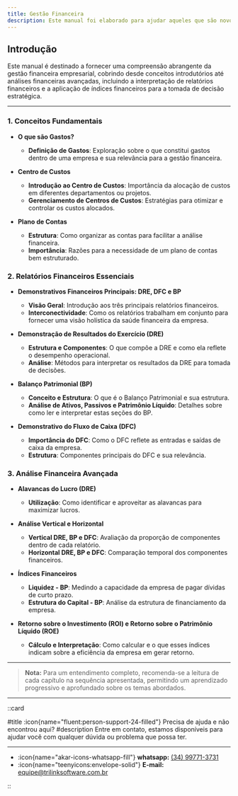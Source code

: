 ```yaml
---
title: Gestão Financeira
description: Este manual foi elaborado para ajudar aqueles que são novos nos conceitos de contabilidade
---
```


## **Introdução**

Este manual é destinado a fornecer uma compreensão abrangente da gestão financeira empresarial, cobrindo desde conceitos introdutórios até análises financeiras avançadas, incluindo a interpretação de relatórios financeiros e a aplicação de índices financeiros para a tomada de decisão estratégica.

---

### **1. Conceitos Fundamentais**

- **O que são Gastos?**
  - **Definição de Gastos**: Exploração sobre o que constitui gastos dentro de uma empresa e sua relevância para a gestão financeira.
  
- **Centro de Custos**
  - **Introdução ao Centro de Custos**: Importância da alocação de custos em diferentes departamentos ou projetos.
  - **Gerenciamento de Centros de Custos**: Estratégias para otimizar e controlar os custos alocados.

- **Plano de Contas**
  - **Estrutura**: Como organizar as contas para facilitar a análise financeira.
  - **Importância**: Razões para a necessidade de um plano de contas bem estruturado.

### **2. Relatórios Financeiros Essenciais**

- **Demonstrativos Financeiros Principais: DRE, DFC e BP**
  - **Visão Geral**: Introdução aos três principais relatórios financeiros.
  - **Interconectividade**: Como os relatórios trabalham em conjunto para fornecer uma visão holística da saúde financeira da empresa.

- **Demonstração de Resultados do Exercício (DRE)**
  - **Estrutura e Componentes**: O que compõe a DRE e como ela reflete o desempenho operacional.
  - **Análise**: Métodos para interpretar os resultados da DRE para tomada de decisões.

- **Balanço Patrimonial (BP)**
  - **Conceito e Estrutura**: O que é o Balanço Patrimonial e sua estrutura.
  - **Análise de Ativos, Passivos e Patrimônio Líquido**: Detalhes sobre como ler e interpretar estas seções do BP.

- **Demonstrativo do Fluxo de Caixa (DFC)**
  - **Importância do DFC**: Como o DFC reflete as entradas e saídas de caixa da empresa.
  - **Estrutura**: Componentes principais do DFC e sua relevância.

### **3. Análise Financeira Avançada**

- **Alavancas do Lucro (DRE)**
  - **Utilização**: Como identificar e aproveitar as alavancas para maximizar lucros.

- **Análise Vertical e Horizontal**
  - **Vertical DRE, BP e DFC**: Avaliação da proporção de componentes dentro de cada relatório.
  - **Horizontal DRE, BP e DFC**: Comparação temporal dos componentes financeiros.

- **Índices Financeiros**
  - **Liquidez - BP**: Medindo a capacidade da empresa de pagar dívidas de curto prazo.
  - **Estrutura do Capital - BP**: Análise da estrutura de financiamento da empresa.
  
- **Retorno sobre o Investimento (ROI) e Retorno sobre o Patrimônio Líquido (ROE)**
  - **Cálculo e Interpretação**: Como calcular e o que esses índices indicam sobre a eficiência da empresa em gerar retorno.

---

> **Nota:** Para um entendimento completo, recomenda-se a leitura de cada capítulo na sequência apresentada, permitindo um aprendizado progressivo e aprofundado sobre os temas abordados.

---

::card

#title
:icon{name="fluent:person-support-24-filled"} Precisa de ajuda e não encontrou aqui?
#description
Entre em contato, estamos disponíveis para ajudar você com qualquer dúvida ou problema que possa ter.

---

- :icon{name="akar-icons-whatsapp-fill"} **whatsapp:** [(34) 99771-3731](https://wa.me/trilinksoftware)
- :icon{name="teenyicons:envelope-solid"} **E-mail:** [equipe@trilinksoftware.com.br](mailto:equipe@trilinksoftware.com.br)

::
